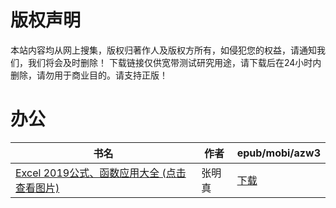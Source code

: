 # 版权声明

本站内容均从网上搜集，版权归著作人及版权方所有，如侵犯您的权益，请通知我们，我们将会及时删除！ 下载链接仅供宽带测试研究用途，请下载后在24小时内删除，请勿用于商业目的。请支持正版！

# 办公

| 书名 | 作者 | epub/mobi/azw3 |
| --- | --- | --- |
| [Excel 2019公式、函数应用大全 (点击查看图片)](https://www.dushupai.com/attachment/2024/06/09/0e3572eb570541fd.jpg) | 张明真 | [下载](https://url89.ctfile.com/f/31084289-1357053154-079bbd?p=8866) |
